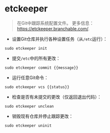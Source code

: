 # etckeeper

> 在Git中跟踪系统配置文件。
> 更多信息：<https://etckeeper.branchable.com/>.

- 设置Git仓库并执行各种设置任务（从`/etc`运行）：

`sudo etckeeper init`

- 提交`/etc`中的所有更改：

`sudo etckeeper commit {{message}}`

- 运行任意Git命令：

`sudo etckeeper vcs {{status}}`

- 检查是否有未提交的更改（仅返回退出代码）：

`sudo etckeeper unclean`

- 销毁现有仓库并停止跟踪更改：

`sudo etckeeper uninit`